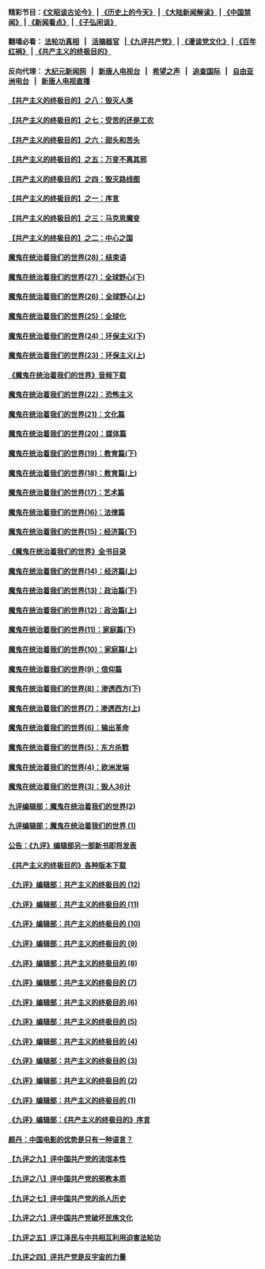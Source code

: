 #### 精彩节目：[《文昭谈古论今》](http://134.209.198.168/wenzhao) | [《历史上的今天》](http://134.209.198.168/today-in-history) | [《大陆新闻解读》](http://134.209.198.168/ntdtv-comedy) | [《中国禁闻》](http://134.209.198.168/ntdtv-news) | [《新闻看点》](http://134.209.198.168/news-insight) | [《子弘闲谈》](http://134.209.198.168/zihongxiantan/) 

 #### 翻墙必看： [法轮功真相](http://134.209.198.168:10000/videos/truth.html) &nbsp;&nbsp;|&nbsp;&nbsp; [活摘器官](http://134.209.198.168:10000/videos/res/Organs/) &nbsp;&nbsp;|[《九评共产党》](http://134.209.198.168:10000/videos/jiuping) | [《漫谈党文化》](http://134.209.198.168:10000/videos/mtdwh) | [《百年红祸》](http://134.209.198.168:10000/videos/bnhh) | [《共产主义的终极目的》](http://134.209.198.168:10000/videos/res/zjmd) 

 #### 反向代理： [大纪元新闻网](http://134.209.198.168:10080/) &nbsp;&nbsp;|&nbsp;&nbsp; [新唐人电视台](http://134.209.198.168:8000/) &nbsp;&nbsp;|&nbsp;&nbsp; [希望之声](http://134.209.198.168:8200/) &nbsp;&nbsp;|&nbsp;&nbsp; [追查国际](http://134.209.198.168:10010/) &nbsp;&nbsp;|&nbsp;&nbsp; [自由亚洲电台](http://134.209.198.168:9800/) &nbsp;&nbsp;|&nbsp;&nbsp; [新唐人电视直播](http://134.209.198.168/) 

#### [【共产主义的终极目的】之八：毁灭人类](../pages/nsc422/n11108503.md?t=03132136) 

#### [【共产主义的终极目的】之七：受苦的还是工农](../pages/nsc422/n11101809.md?t=03132136) 

#### [【共产主义的终极目的】之六：甜头和苦头](../pages/nsc422/n11096971.md?t=03132136) 

#### [【共产主义的终极目的】之五：万变不离其邪](../pages/nsc422/n11091285.md?t=03132136) 

#### [【共产主义的终极目的】之四：毁灭路线图](../pages/nsc422/n11086284.md?t=03132136) 

#### [【共产主义的终极目的】之一：序言](../pages/nsc422/n11086077.md?t=03132136) 

#### [【共产主义的终极目的】之三：马克思魔变](../pages/nsc422/n11061941.md?t=03132136) 

#### [【共产主义的终极目的】之二：中心之国](../pages/nsc422/n11047728.md?t=03132136) 

#### [魔鬼在统治着我们的世界(28)：结束语](../pages/nsc422/n10936246.md?t=03132136) 

#### [魔鬼在统治着我们的世界(27)：全球野心(下)](../pages/nsc422/n10928319.md?t=03132136) 

#### [魔鬼在统治着我们的世界(26)：全球野心(上)](../pages/nsc422/n10900318.md?t=03132136) 

#### [魔鬼在统治着我们的世界(25)：全球化](../pages/nsc422/n10788205.md?t=03132136) 

#### [魔鬼在统治着我们的世界(24)：环保主义(下)](../pages/nsc422/n10695307.md?t=03132136) 

#### [魔鬼在统治着我们的世界(23)：环保主义(上)](../pages/nsc422/n10688613.md?t=03132136) 

#### [《魔鬼在统治着我们的世界》音频下载](../pages/nsc422/n10635553.md?t=03132136) 

#### [魔鬼在统治着我们的世界(22)：恐怖主义](../pages/nsc422/n10614727.md?t=03132136) 

#### [魔鬼在统治着我们的世界(21)：文化篇](../pages/nsc422/n10597706.md?t=03132136) 

#### [魔鬼在统治着我们的世界(20)：媒体篇](../pages/nsc422/n10586579.md?t=03132136) 

#### [魔鬼在统治着我们的世界(19)：教育篇(下)](../pages/nsc422/n10564808.md?t=03132136) 

#### [魔鬼在统治着我们的世界(18)：教育篇(上)](../pages/nsc422/n10526970.md?t=03132136) 

#### [魔鬼在统治着我们的世界(17)：艺术篇](../pages/nsc422/n10499093.md?t=03132136) 

#### [魔鬼在统治着我们的世界(16)：法律篇](../pages/nsc422/n10485969.md?t=03132136) 

#### [魔鬼在统治着我们的世界(15)：经济篇(下)](../pages/nsc422/n10469975.md?t=03132136) 

#### [《魔鬼在统治着我们的世界》全书目录](../pages/nsc422/n10464261.md?t=03132136) 

#### [魔鬼在统治着我们的世界(14)：经济篇(上)](../pages/nsc422/n10457370.md?t=03132136) 

#### [魔鬼在统治着我们的世界(13)：政治篇(下)](../pages/nsc422/n10448270.md?t=03132136) 

#### [魔鬼在统治着我们的世界(12)：政治篇(上)](../pages/nsc422/n10444576.md?t=03132136) 

#### [魔鬼在统治着我们的世界(11)：家庭篇(下)](../pages/nsc422/n10440961.md?t=03132136) 

#### [魔鬼在统治着我们的世界(10)：家庭篇(上)](../pages/nsc422/n10435448.md?t=03132136) 

#### [魔鬼在统治着我们的世界(9)：信仰篇](../pages/nsc422/n10432159.md?t=03132136) 

#### [魔鬼在统治着我们的世界(8)：渗透西方(下)](../pages/nsc422/n10429603.md?t=03132136) 

#### [魔鬼在统治着我们的世界(7)：渗透西方(上)](../pages/nsc422/n10426013.md?t=03132136) 

#### [魔鬼在统治着我们的世界(6)：输出革命](../pages/nsc422/n10421536.md?t=03132136) 

#### [魔鬼在统治着我们的世界(5)：东方杀戮](../pages/nsc422/n10417707.md?t=03132136) 

#### [魔鬼在统治着我们的世界(4)：欧洲发端](../pages/nsc422/n10414890.md?t=03132136) 

#### [魔鬼在统治着我们的世界(3)：毁人36计](../pages/nsc422/n10411583.md?t=03132136) 

#### [九评编辑部：魔鬼在统治着我们的世界(2)](../pages/nsc422/n10410036.md?t=03132136) 

#### [九评编辑部：魔鬼在统治着我们的世界 (1)](../pages/nsc422/n10406825.md?t=03132136) 

#### [公告：《九评》编辑部另一部新书即将发表](../pages/nsc422/n10405104.md?t=03132136) 

#### [《共产主义的终极目的》各种版本下载](../pages/nsc422/n10022138.md?t=03132136) 

#### [《九评》编辑部：共产主义的终极目的 (12)](../pages/nsc422/n9933272.md?t=03132136) 

#### [《九评》编辑部：共产主义的终极目的 (11)](../pages/nsc422/n9924973.md?t=03132136) 

#### [《九评》编辑部：共产主义的终极目的 (10)](../pages/nsc422/n9920883.md?t=03132136) 

#### [《九评》编辑部：共产主义的终极目的 (9)](../pages/nsc422/n9916363.md?t=03132136) 

#### [《九评》编辑部：共产主义的终极目的 (8)](../pages/nsc422/n9912488.md?t=03132136) 

#### [《九评》编辑部：共产主义的终极目的 (7)](../pages/nsc422/n9901176.md?t=03132136) 

#### [《九评》编辑部：共产主义的终极目的 (6)](../pages/nsc422/n9899359.md?t=03132136) 

#### [《九评》编辑部：共产主义的终极目的 (5)](../pages/nsc422/n9893174.md?t=03132136) 

#### [《九评》编辑部：共产主义的终极目的 (4)](../pages/nsc422/n9891246.md?t=03132136) 

#### [《九评》编辑部：共产主义的终极目的 (3)](../pages/nsc422/n9879879.md?t=03132136) 

#### [《九评》编辑部：共产主义的终极目的 (2)](../pages/nsc422/n9876205.md?t=03132136) 

#### [《九评》编辑部：共产主义的终极目的 (1)](../pages/nsc422/n9865857.md?t=03132136) 

#### [《九评》编辑部：《共产主义的终极目的》序言](../pages/nsc422/n9862666.md?t=03132136) 

#### [颜丹：中国电影的优势是只有一种语言？](../pages/nsc422/n9583062.md?t=03132136) 

#### [【九评之九】评中国共产党的流氓本性](../pages/nsc422/n737542.md?t=03132136) 

#### [【九评之八】评中国共产党的邪教本质](../pages/nsc422/n735942.md?t=03132136) 

#### [【九评之七】评中国共产党的杀人历史](../pages/nsc422/n733806.md?t=03132136) 

#### [【九评之六】评中国共产党破坏民族文化](../pages/nsc422/n731667.md?t=03132136) 

#### [【九评之五】评江泽民与中共相互利用迫害法轮功](../pages/nsc422/n730058.md?t=03132136) 

#### [【九评之四】评共产党是反宇宙的力量](../pages/nsc422/n727814.md?t=03132136) 

